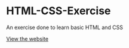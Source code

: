 # HTML-CSS-Exercise
An exercise done to learn basic HTML and CSS

[View the website](https://KiranGunathilaka.github.io/xmas-deals)
